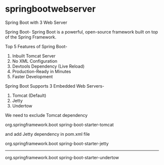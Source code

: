 # springbootwebserver
Spring Boot with 3 Web Server

Spring Boot- 
Spring Boot is a powerful, open-source framework built on top of the Spring Framework.

Top 5 Features of Spring Boot-
1. Inbuilt Tomcat Server
2. No XML Configuration
3. Devtools Dependency (Live Reload)
4. Production-Ready in Minutes
5. Faster Development

Spring Boot Supports 3 Embedded Web Servers-
1. Tomcat (Default)
2. Jetty
3. Undertow

We need to exclude Tomcat dependency

<exclusions>
    <exclusion>
      <groupId>org.springframework.boot</groupId>
      <artifactId>spring-boot-starter-tomcat</artifactId>
    </exclusion>
</exclusions>
  
and add Jetty dependency in pom.xml file

<dependency>
  <groupId>org.springframework.boot</groupId>
  <artifactId>spring-boot-starter-jetty</artifactId>
</dependency>


-----------------------------------------------------------
<dependency>
  <groupId>org.springframework.boot</groupId>        <artifactId>spring-boot-starter-undertow</artifactId>
</dependency>

